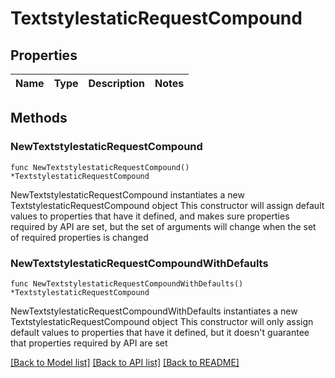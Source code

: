 # TextstylestaticRequestCompound

## Properties

Name | Type | Description | Notes
------------ | ------------- | ------------- | -------------

## Methods

### NewTextstylestaticRequestCompound

`func NewTextstylestaticRequestCompound() *TextstylestaticRequestCompound`

NewTextstylestaticRequestCompound instantiates a new TextstylestaticRequestCompound object
This constructor will assign default values to properties that have it defined,
and makes sure properties required by API are set, but the set of arguments
will change when the set of required properties is changed

### NewTextstylestaticRequestCompoundWithDefaults

`func NewTextstylestaticRequestCompoundWithDefaults() *TextstylestaticRequestCompound`

NewTextstylestaticRequestCompoundWithDefaults instantiates a new TextstylestaticRequestCompound object
This constructor will only assign default values to properties that have it defined,
but it doesn't guarantee that properties required by API are set


[[Back to Model list]](../README.md#documentation-for-models) [[Back to API list]](../README.md#documentation-for-api-endpoints) [[Back to README]](../README.md)


